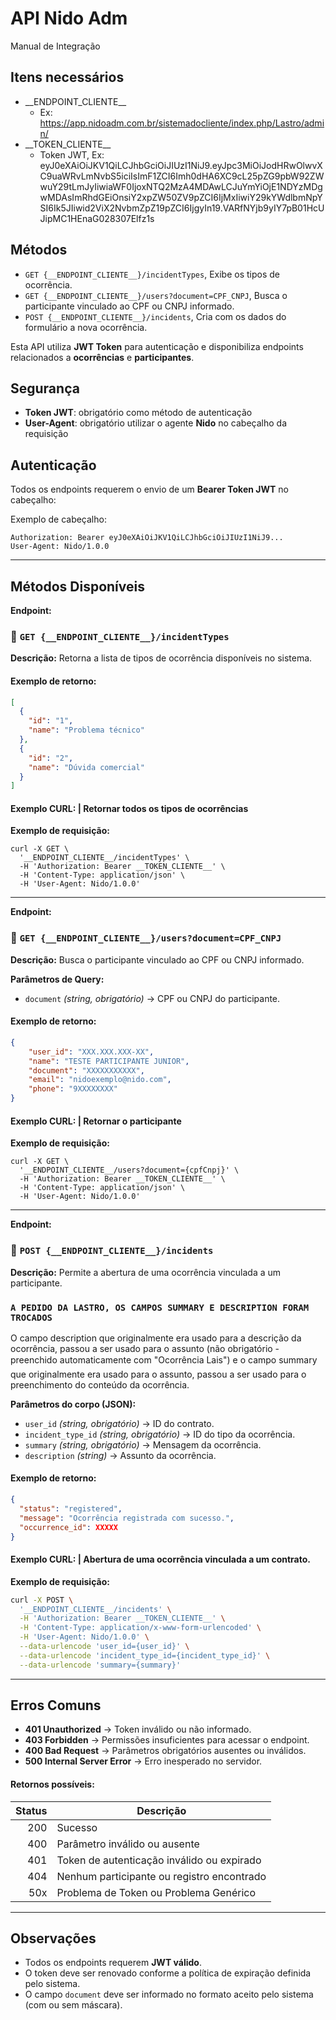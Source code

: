 # API Nido Adm

Manual de Integração

## Itens necessários

- \_\_ENDPOINT_CLIENTE__
  - Ex: https://app.nidoadm.com.br/sistemadocliente/index.php/Lastro/admin/
- \_\_TOKEN_CLIENTE__
  - Token JWT, Ex: eyJ0eXAiOiJKV1QiLCJhbGciOiJIUzI1NiJ9.eyJpc3MiOiJodHRwOlwvXC9uaWRvLmNvbS5iciIsImF1ZCI6Imh0dHA6XC9cL25pZG9pbW92ZWwuY29tLmJyIiwiaWF0IjoxNTQ2MzA4MDAwLCJuYmYiOjE1NDYzMDgwMDAsImRhdGEiOnsiY2xpZW50ZV9pZCI6IjMxIiwiY29kYWdlbmNpYSI6Ik5JIiwid2ViX2NvbmZpZ19pZCI6IjgyIn19.VARfNYjb9yIY7pB01HcUJipMC1HEnaG028307Elfz1s

## Métodos

- `GET {__ENDPOINT_CLIENTE__}/incidentTypes`, Exibe os tipos de ocorrência.
- `GET {__ENDPOINT_CLIENTE__}/users?document=CPF_CNPJ`, Busca o participante vinculado ao CPF ou CNPJ informado.
- `POST {__ENDPOINT_CLIENTE__}/incidents`, Cria com os dados do formulário a nova ocorrência.

Esta API utiliza **JWT Token** para autenticação e disponibiliza endpoints relacionados a **ocorrências** e **participantes**.

## Segurança

- **Token JWT**: obrigatório como método de autenticação
- **User-Agent**: obrigatório utilizar o agente **Nido** no cabeçalho da requisição

## Autenticação

Todos os endpoints requerem o envio de um **Bearer Token JWT** no cabeçalho:

Exemplo de cabeçalho:

```http
Authorization: Bearer eyJ0eXAiOiJKV1QiLCJhbGciOiJIUzI1NiJ9...
User-Agent: Nido/1.0.0
```

---

## Métodos Disponíveis

**Endpoint:**

### 🔹 `GET {__ENDPOINT_CLIENTE__}/incidentTypes`

**Descrição:**
Retorna a lista de tipos de ocorrência disponíveis no sistema.

#### Exemplo de retorno:

```json
[
  {
    "id": "1",
    "name": "Problema técnico"
  },
  {
    "id": "2",
    "name": "Dúvida comercial"
  }
]
```

#### Exemplo CURL: | Retornar todos os tipos de ocorrências

**Exemplo de requisição:**

```shell
curl -X GET \
  '__ENDPOINT_CLIENTE__/incidentTypes' \
  -H 'Authorization: Bearer __TOKEN_CLIENTE__' \
  -H 'Content-Type: application/json' \
  -H 'User-Agent: Nido/1.0.0'
```

---

**Endpoint:**

### 🔹 `GET {__ENDPOINT_CLIENTE__}/users?document=CPF_CNPJ`

**Descrição:**
Busca o participante vinculado ao CPF ou CNPJ informado.

**Parâmetros de Query:**

- `document` *(string, obrigatório)* → CPF ou CNPJ do participante.

#### Exemplo de retorno:

```json
{
    "user_id": "XXX.XXX.XXX-XX",
    "name": "TESTE PARTICIPANTE JUNIOR",
    "document": "XXXXXXXXXXX",
    "email": "nidoexemplo@nido.com",
    "phone": "9XXXXXXXX"
}
```

#### Exemplo CURL: | Retornar o participante

**Exemplo de requisição:**

```shell
curl -X GET \
  '__ENDPOINT_CLIENTE__/users?document={cpfCnpj}' \
  -H 'Authorization: Bearer __TOKEN_CLIENTE__' \
  -H 'Content-Type: application/json' \
  -H 'User-Agent: Nido/1.0.0'
```

---

**Endpoint:**

### 🔹 `POST {__ENDPOINT_CLIENTE__}/incidents`

**Descrição:**
Permite a abertura de uma ocorrência vinculada a um participante.

### `A PEDIDO DA LASTRO, OS CAMPOS SUMMARY E DESCRIPTION FORAM TROCADOS`

O campo description que originalmente era usado para a descrição da ocorrência, passou a ser usado para o assunto (não obrigatório - preenchido automaticamente com "Ocorrência Lais") e o campo summary que originalmente era usado para o assunto, passou a ser usado para o preenchimento do conteúdo da ocorrência. 

**Parâmetros do corpo (JSON):**

- `user_id` *(string, obrigatório)* → ID do contrato.
- `incident_type_id` *(string, obrigatório)* → ID do tipo da ocorrência.
- `summary` *(string, obrigatório)* → Mensagem da ocorrência.
- `description` *(string)* → Assunto da ocorrência.

#### Exemplo de retorno:

```json
{
  "status": "registered",
  "message": "Ocorrência registrada com sucesso.",
  "occurrence_id": XXXXX
}
```

#### Exemplo CURL: | Abertura de uma ocorrência vinculada a um contrato.

**Exemplo de requisição:**

```bash
curl -X POST \
  '__ENDPOINT_CLIENTE__/incidents' \
  -H 'Authorization: Bearer __TOKEN_CLIENTE__' \
  -H 'Content-Type: application/x-www-form-urlencoded' \
  -H 'User-Agent: Nido/1.0.0' \
  --data-urlencode 'user_id={user_id}' \
  --data-urlencode 'incident_type_id={incident_type_id}' \
  --data-urlencode 'summary={summary}'

```

---

## Erros Comuns

- **401 Unauthorized** → Token inválido ou não informado.
- **403 Forbidden** → Permissões insuficientes para acessar o endpoint.
- **400 Bad Request** → Parâmetros obrigatórios ausentes ou inválidos.
- **500 Internal Server Error** → Erro inesperado no servidor.

#### Retornos possíveis:

| Status | Descrição                                   |
| -----: | --------------------------------------------- |
|    200 | Sucesso                                       |
|    400 | Parâmetro inválido ou ausente               |
|    401 | Token de autenticação inválido ou expirado |
|    404 | Nenhum participante ou registro encontrado    |
|    50x | Problema de Token ou Problema Genérico       |

---

## Observações

- Todos os endpoints requerem **JWT válido**.
- O token deve ser renovado conforme a política de expiração definida pelo sistema.
- O campo `document` deve ser informado no formato aceito pelo sistema (com ou sem máscara).
